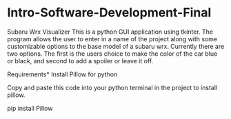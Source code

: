 # Intro-Software-Development-Final
Subaru Wrx Visualizer
This is a python GUI application using tkinter. The program allows the user to enter in a name of the project along with some customizable options to the base model of a subaru wrx. Currently there are two options. The first is the users choice to make the color of the car blue or black, and second to add a spoiler or leave it off.

Requirements*
Install Pillow for python

Copy and paste this code into your python terminal in the project to install pillow.

pip install Pillow
